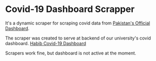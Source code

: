 # Covid-19 Dashboard Scrapper
It's a dynamic scraper for scraping covid data from [Pakistan's Official Dashboard](https://covid.gov.pk/).

The scraper was created to serve at backend of our university's covid dashboard.
[Habib Covid-19 Dashboard](https://hu-dashboard-covid19.herokuapp.com)

Scrapers work fine, but dashboard is not active at the moment. 
